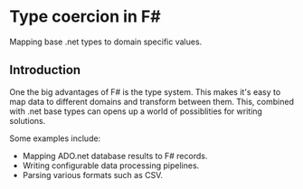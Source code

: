 # Type coercion in F#

Mapping base .net types to domain specific values.

## Introduction

One the big advantages of F# is the type system. This makes it's easy to map data to different domains and transform between them.
This, combined with .net base types can opens up a world of possiblities for writing solutions.

Some examples include:

* Mapping ADO.net database results to F# records.
* Writing configurable data processing pipelines.
* Parsing various formats such as CSV.


